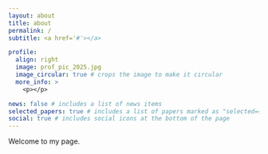 ```yaml
---
layout: about
title: about
permalink: /
subtitle: <a href='#'></a>

profile:
  align: right
  image: prof_pic_2025.jpg
  image_circular: true # crops the image to make it circular
  more_info: >
    <p></p>

news: false # includes a list of news items
selected_papers: true # includes a list of papers marked as "selected={true}"
social: true # includes social icons at the bottom of the page
---
```


Welcome to my page.
